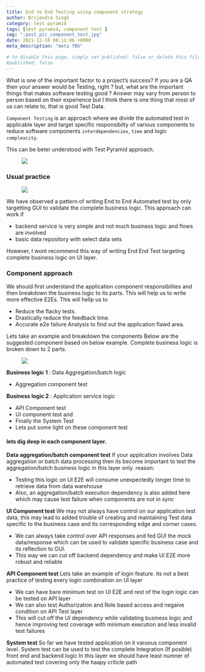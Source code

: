 ```yaml
---
title: End to End Testing using component strategy
author: Brijendra Singh
category: test pyramid
tags: [test pyramid, component test ]
img: ":post_pic_component_test.jpg"
date: 2021-12-10 08:11:06 +0900
meta_description: "meta TBU"

# to disable this page, simply set published: false or delete this file
#published: false
---
```

<!-- outline-start -->

What is one of the important factor to a project’s success? If you are a QA then your answer would be Testing, right ? but, what are the important things that makes software testing good ? Answer may vary from person to person based on their experience but I think there is one thing that most of us can relate to, that is good Test Data.

<!-- outline-end -->
`Component Testing` is an approach where we divide the automated test in applicable layer and target specific responsibilty of various components to reduce software components `interdependencies`, `time` and logic `complexcity`.

This can be beter understood with Test Pyramid approach.
<figure>
	<a href="https://user-images.githubusercontent.com/19272137/140619113-02b42a32-ca5f-4149-bad4-86c6d20dc1b3.png"><img src="https://user-images.githubusercontent.com/19272137/140619113-02b42a32-ca5f-4149-bad4-86c6d20dc1b3.png"></a>
</figure>

### Usual practice
<figure>
	<a href="https://user-images.githubusercontent.com/19272137/140619562-209459dc-baf5-457d-852c-f79b564fbf51.png"><img src="https://user-images.githubusercontent.com/19272137/140619562-209459dc-baf5-457d-852c-f79b564fbf51.png"></a>
</figure>

We have observed a pattern of writing End to End Automated test by only targetting GUI to validate the complete business logic. 
This approach can work if
- backend service is very simple and not much business logic and flows are involved
- basic data repository with select data sets

However, I wont recommend this way of writing End End Test targeting complete business logic on UI layer.

### Component approach
We should first understand the application component responsibilites and then breakdown the business logic to its parts. This will help us to write more effective E2Es.
This will hellp us to
- Reduce the flacky tests.
- Drastically reduce the feedback time.
- Accurate e2e failure Analysis to find out the application flawd area.

Lets take an example and breakdown the components
Below are the suggested component based on below example. Complete business logic is broken down to 2 parts.
<figure>
	<a href="https://user-images.githubusercontent.com/19272137/140618659-9edba9f8-2e68-47a1-bba3-9b045b6c12cb.png"><img src="https://user-images.githubusercontent.com/19272137/140618659-9edba9f8-2e68-47a1-bba3-9b045b6c12cb.png"></a>
</figure>

**Business logic 1** : Data Aggregation/batch logic
- Aggregation component test

**Business logic 2** : Application service logic
- API Component test
- UI component test and
- Finally the System Test
- Lets put some light on these component test

#### lets dig deep in each component layer.

**Data aggregation/batch component test** 
If your application involves Data aggregation or batch data processing then its become important to test the aggregation/batch business logic in this layer only.
reason:
- Testing this logic on UI E2E will consume unexpectedly longer time to retrieve data from data warehouse
- Also, an aggregation/batch execution dependency is also added here which may cause test failure when components are not in sync

**UI Component test** 
We may not always have control on our application test data, this may lead to added trouble of creating and maintaining Test data specific to the business case and its corresponding edge and corner cases.
- We can always take control over API responses and fed GUI the mock data/response which can be used to validate specific business case and its reflection to GUI.
- This way we can cut off backend dependency and make UI E2E more robust and reliable

**API Component test** 
Lets take an example of login feature. its not a best practice of testing every login combination on UI layer
- We can have bare minimum test on UI E2E and rest of the login logic can be tested on API layer
- We can also test Authorization and Role based access and negaive condition on API Test layer
- This will cut off the UI dependency while validating business logic and hence improving test coverage with minimum execution and less invalid test failures

**System test** 
So far we have tested application on it varuous component level. System test can be used to test the complete Integration (If posible) front end and backend logic In this layer we should have least numner of automated test covering only the haapy criticle path
